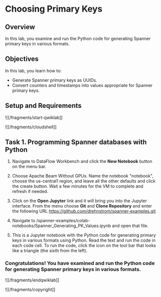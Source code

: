 # Choosing Primary Keys

## Overview

In this lab, you examine and run the Python code for generating Spanner primary keys in various formats. 

## Objectives

In this lab, you learn how to:
* Generate Spanner primary keys as UUIDs.
* Convert counters and timestamps into values appropriate for Spanner primary keys.

## Setup and Requirements

![[/fragments/start-qwiklab]]


![[/fragments/cloudshell]]


## Task 1. Programming Spanner databases with Python
1. Navigate to DataFlow Workbench and click the __New Notebook__ button on the menu bar.

2. Choose Apache Beam Without GPUs. Name the notebook "notebook", choose the us-central1 region, and leave all the other defaults and click the create button. Wait a few minutes for the VM to complete and refresh if needed.

3. Click on the __Open Jupyter__ link and it will bring you into the Jupyter interface. From the menu choose __Git__ and __Clone Repository__ and enter the following URL https://github.com/drehnstrom/spanner-examples.git   

4. Navigate to /spanner-examples/colab-notebooks/Spanner_Generating_PK_Values.ipynb and open that file. 

5. This is a Jupyter notebook with the Python code for generating primary keys in various formats using Python. Read the text and run the code in each code cell. To run the code, click the icon on the tool bar that looks like a triangle (the sixth from the left). 

### **Congratulations!** You have examined and run the Python code for generating Spanner primary keys in various formats. 


![[/fragments/endqwiklab]]

![[/fragments/copyright]]

